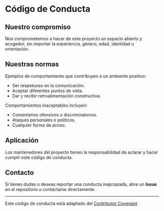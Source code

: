 # Código de Conducta

## Nuestro compromiso
Nos comprometemos a hacer de este proyecto un espacio abierto y acogedor, sin importar la experiencia, género, edad, identidad u orientación.

## Nuestras normas
Ejemplos de comportamiento que contribuyen a un ambiente positivo:
- Ser respetuoso en la comunicación.
- Aceptar diferentes puntos de vista.
- Dar y recibir retroalimentación constructiva.

Comportamientos inaceptables incluyen:
- Comentarios ofensivos o discriminatorios.
- Ataques personales o políticos.
- Cualquier forma de acoso.

## Aplicación
Los mantenedores del proyecto tienen la responsabilidad de aclarar y hacer cumplir este código de conducta.

## Contacto
Si tienes dudas o deseas reportar una conducta inapropiada, abre un **Issue** en el repositorio o contáctame directamente.

---

Este código de conducta está adaptado del [Contributor Covenant](https://www.contributor-covenant.org/).
